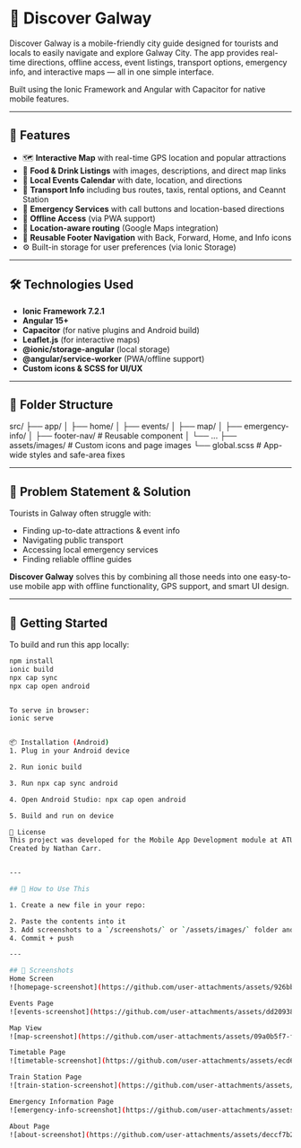 # 📍 Discover Galway

Discover Galway is a mobile-friendly city guide designed for tourists and locals to easily navigate and explore Galway City. The app provides real-time directions, offline access, event listings, transport options, emergency info, and interactive maps — all in one simple interface.

Built using the Ionic Framework and Angular with Capacitor for native mobile features.

---

## 📱 Features

- 🗺️ **Interactive Map** with real-time GPS location and popular attractions
- 🍔 **Food & Drink Listings** with images, descriptions, and direct map links
- 🎉 **Local Events Calendar** with date, location, and directions
- 🚖 **Transport Info** including bus routes, taxis, rental options, and Ceannt Station
- 🚨 **Emergency Services** with call buttons and location-based directions
- 📡 **Offline Access** (via PWA support)
- 📍 **Location-aware routing** (Google Maps integration)
- 🔘 **Reusable Footer Navigation** with Back, Forward, Home, and Info icons
- ⚙️ Built-in storage for user preferences (via Ionic Storage)

---

## 🛠️ Technologies Used

- **Ionic Framework 7.2.1**
- **Angular 15+**
- **Capacitor** (for native plugins and Android build)
- **Leaflet.js** (for interactive maps)
- **@ionic/storage-angular** (local storage)
- **@angular/service-worker** (PWA/offline support)
- **Custom icons & SCSS for UI/UX**

---

## 📂 Folder Structure

src/ ├── app/ │ ├── home/ │ ├── events/ │ ├── map/ │ ├── emergency-info/ │ ├── footer-nav/ # Reusable component │ └── ... ├── assets/images/ # Custom icons and page images └── global.scss # App-wide styles and safe-area fixes


---

## 🧠 Problem Statement & Solution

Tourists in Galway often struggle with:

- Finding up-to-date attractions & event info
- Navigating public transport
- Accessing local emergency services
- Finding reliable offline guides

**Discover Galway** solves this by combining all those needs into one easy-to-use mobile app with offline functionality, GPS support, and smart UI design.

---

## 🚀 Getting Started

To build and run this app locally:

```bash
npm install
ionic build
npx cap sync
npx cap open android


To serve in browser:
ionic serve


📦 Installation (Android)
1. Plug in your Android device

2. Run ionic build

3. Run npx cap sync android

4. Open Android Studio: npx cap open android

5. Build and run on device

📄 License
This project was developed for the Mobile App Development module at ATU Galway, 2025.
Created by Nathan Carr.


---

## 📝 How to Use This

1. Create a new file in your repo:

2. Paste the contents into it
3. Add screenshots to a `/screenshots/` or `/assets/images/` folder and link them if you want
4. Commit + push

---

## 📸 Screenshots
Home Screen  
![homepage-screenshot](https://github.com/user-attachments/assets/926bbdbe-40a5-4b4d-9942-080c71268222)

Events Page  
![events-screenshot](https://github.com/user-attachments/assets/dd209383-5f48-4cd4-845c-eedb7e4cbc33)

Map View  
![map-screenshot](https://github.com/user-attachments/assets/09a0b5f7-f74a-4228-a458-860c66b17f0e)

Timetable Page
![timetable-screenshot](https://github.com/user-attachments/assets/ecd6fe5f-eeed-419f-9891-7638cedaaa8d)

Train Station Page
![train-station-screenshot](https://github.com/user-attachments/assets/81ea27ac-1cfa-4250-b612-9fa23cd3975b)

Emergency Information Page
![emergency-info-screenshot](https://github.com/user-attachments/assets/c6522b42-7b0d-4749-ab85-6c38490b8a05)

About Page
![about-screenshot](https://github.com/user-attachments/assets/deccf7b2-5294-418c-9e51-1a94439b0f64)





